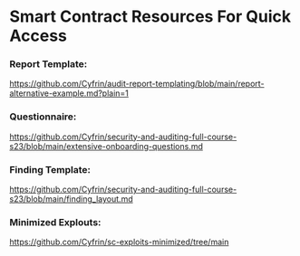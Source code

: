 # Smart Contract Resources For Quick Access

### Report Template:
https://github.com/Cyfrin/audit-report-templating/blob/main/report-alternative-example.md?plain=1

### Questionnaire:
https://github.com/Cyfrin/security-and-auditing-full-course-s23/blob/main/extensive-onboarding-questions.md

### Finding Template:
https://github.com/Cyfrin/security-and-auditing-full-course-s23/blob/main/finding_layout.md


### Minimized Explouts:
https://github.com/Cyfrin/sc-exploits-minimized/tree/main
